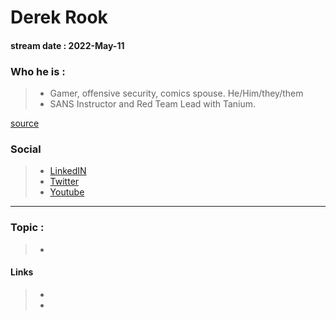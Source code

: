 # Derek Rook
#### stream date : 2022-May-11


### Who he is :
> - Gamer, offensive security, comics spouse. He/Him/they/them
> - SANS Instructor and Red Team Lead with Tanium.

[source](https://twitter.com/_r00k_)

### Social
> - [LinkedIN](https://www.linkedin.com/in/kat-traxler-85a6592/)
> - [Twitter](https://twitter.com/_r00k_)
> - [Youtube](https://www.youtube.com/derekrook)
<hr>

### Topic : 
> - 



#### Links
> -
> - 

